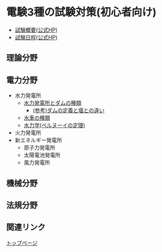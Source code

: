 # 電験3種の試験対策(初心者向け)

- [試験概要(公式HP)](https://www.shiken.or.jp/examination/e-chief03.html)
- [試験日程(公式HP)](https://www.shiken.or.jp/schedule/)

## 理論分野


## 電力分野

- 水力発電所
    - [水力発電所とダムの種類](./denryoku/01_suiryoku1_dam.md)
        - [(参考)ダムの定義と堰との違い](./denryoku/01_suiryoku1_sanko_dam_history.md)
    - [水車の種類](./denryoku/01_suiryoku2_suisha.md)
    - [水力学(ベルヌーイの定理)](./denryoku/01_suiryoku3_suirikigaku.md)
- 火力発電所
- 新エネルギー発電所
    - 原子力発電所
    - 太陽電池発電所
    - 風力発電所

## 機械分野



## 法規分野


## 関連リンク

[トップページ](../index.md)
